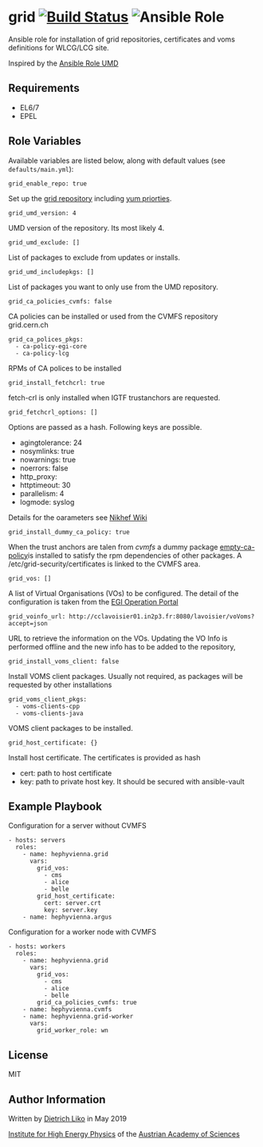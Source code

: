 # grid [![Build Status](https://travis-ci.org/hephyvienna/ansible-role-grid.svg?branch=master)](https://travis-ci.org/hephyvienna/ansible-role-grid) ![Ansible Role](https://img.shields.io/ansible/role/40974.svg)

Ansible role for installation of grid repositories, certificates and voms definitions for WLCG/LCG site.

Inspired by the [Ansible Role UMD](https://github.com/EGI-Foundation/ansible-role-umd)

## Requirements

-   EL6/7
-   EPEL

## Role Variables

Available variables are listed below, along with default values (see `defaults/main.yml`):

    grid_enable_repo: true

Set up the [grid repository](http://repository.egi.eu/category/umd_releases/distribution/umd-4/)
including [yum priorties](https://wiki.centos.org/PackageManagement/Yum/Priorities).

    grid_umd_version: 4

UMD version of the repository. Its most likely 4.

    grid_umd_exclude: []

List of packages to exclude from updates or installs.

    grid_umd_includepkgs: []

List of packages you want to only use from the UMD repository.

    grid_ca_policies_cvmfs: false

CA policies can be installed or used from the CVMFS repository grid.cern.ch

    grid_ca_polices_pkgs:
      - ca-policy-egi-core
      - ca-policy-lcg

RPMs of CA polices to be installed

    grid_install_fetchcrl: true

fetch-crl is only installed when IGTF trustanchors are requested.

    grid_fetchcrl_options: []

Options are passed as a hash. Following keys are possible.
-   agingtolerance: 24
-   nosymlinks: true
-   nowarnings: true
-   noerrors: false
-   http_proxy: <undef>
-   httptimeout: 30
-   parallelism: 4
-   logmode: syslog

Details for the oarameters see [Nikhef Wiki](https://wiki.nikhef.nl/grid/FetchCRL3)

    grid_install_dummy_ca_policy: true

When the trust anchors are talen from _cvmfs_ a dummy package [empty-ca-policy](https://copr.fedorainfracloud.org/coprs/dliko/empty-ca-policy/)is installed to satisfy the
rpm dependencies of other packages. A /etc/grid-security/certificates is linked
to the CVMFS area.

    grid_vos: []

A list of Virtual Organisations (VOs) to be configured. The detail of the configuration is
taken from the [EGI Operation Portal](https://operations-portal.egi.eu/)

    grid_voinfo_url: http://cclavoisier01.in2p3.fr:8080/lavoisier/voVoms?accept=json

URL to retrieve the information on the VOs. Updating the VO Info is
performed offline and the new info has to be added to the repository,

    grid_install_voms_client: false

Install VOMS client packages. Usually not required, as packages will be
requested by other installations

    grid_voms_client_pkgs:
      - voms-clients-cpp
      - voms-clients-java

VOMS client packages to be installed.

    grid_host_certificate: {}

Install host certificate. The certificates is provided as hash
-   cert: path to host certificate
-   key: path to private host key. It should be secured with ansible-vault


## Example Playbook

Configuration for a server without CVMFS

    - hosts: servers
      roles:
        - name: hephyvienna.grid
          vars:
            grid_vos:
              - cms
              - alice
              - belle
            grid_host_certificate:
              cert: server.crt
              key: server.key
        - name: hephyvienna.argus

Configuration for a worker node with CVMFS

    - hosts: workers
      roles:
        - name: hephyvienna.grid
          vars:
            grid_vos:
              - cms
              - alice
              - belle
            grid_ca_policies_cvmfs: true
        - name: hephyvienna.cvmfs
        - name: hephyvienna.grid-worker
          vars:
            grid_worker_role: wn

## License

MIT

## Author Information

Written by [Dietrich Liko](http://hephy.at/dliko) in May 2019

[Institute for High Energy Physics](http://www.hephy.at) of the
[Austrian Academy of Sciences](http://www.oeaw.ac.at)
